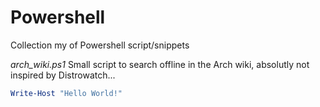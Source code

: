 # Powershell

Collection my of Powershell script/snippets

*arch_wiki.ps1* Small script to search offline in the Arch wiki, absolutly not inspired by Distrowatch...

``` Powershell
Write-Host "Hello World!"
```
